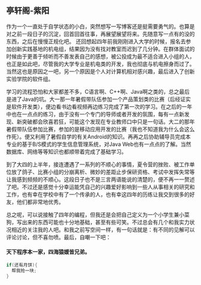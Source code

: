 ## 亭轩阁-紫阳
作为一个一直处于自学状态的小白，突然想写一写博客还是挺需要勇气的。也算是对之前一段日子的沉淀，回首回首往事，再展望展望将来。先随意写一点有的没的东西，之后在慢慢正规化吧。
还回想起四年前我刚刚进入大学的时候，报名去参加创新实践基地的机电组，结果因为没有找对教室而迟到了几分钟。在群体面试的时候由于更善于倾听而不善发表自己的感想，被公投成为最不适合进入小组的人，也正是如此吧，尽管我的大学专业是机电类的开发，我也彻底与机电擦身而过了。当然这也是原因之一吧，另一个原因是个人对计算机相对感兴趣，最后进入了创新实验学院的软件组。  

学习的流程恐怕和大家都差不多，C语言啊、C++啊、Java啊之类的，总之最后是进了Java的坑。大一那一年暑假带队伍参加一个产品策划类的比赛（后经证实是软件开发类），便边看书边看视频再边练习完成了第一次的学习。在之后的一年中也在一点点的练习，由于没有一个专门的导师或者开发的氛围，每有一点新发现、新突破都会欣喜若狂，可能这个发现在专业教师口中只是一句话。大二的那年暑假带队伍参加比赛，参加的是移动应用开发的比赛（我也不知道我为什么会这么作死）。便又利用了暑假自学的有关Android的知识。再再之后协助辅导员完成本专业的基于B/S模式的学生信息管理系统，对Java Web也有一点点的了解。当然数据库、网络等等知识也都顺带着完成了基础学习。  

到了大四的上半年，接连遭遇了一系列的不顺心的事情，夏令营的挫败、被工作单位放了鸽子、比赛小组的分崩离析、微妙的差距止步保研资格、考试中发挥失常等让我感到频频的不顺心。这段日子也不是三言两语能说的清楚的，便不再一一赘述了吧。不过还是感觉十分幸运能凭自己的兴趣爱好影响到一些人从事相关的研究和工作，也有幸在学校中有了一个传承的人，也有幸这四年的历练让我交到很多的好友，他们都非常地优秀。

总之呢，可以说接触了四年的编程，但我还是会把自己定义为一个小学生兼小菜狗，写出来的东西可能也十分地基础，甚至有些可笑。不过总会有几个和我实力状况相近的关注我的人吧。和我之前写空间一样，有一句话就是：有不同的见解可以评论讨论，但不喜勿喷。最后，自嘲一下吧：

#### 天下程序本一家，四海猿媛皆兄弟。  

```Java
if(还有月饼){
  帮我抢一块;
}
```
